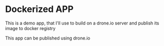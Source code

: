 # Dockerized APP

This is a demo app, that I'll use to build on a drone.io server and publish its image to docker registry

This app can be published using drone.io